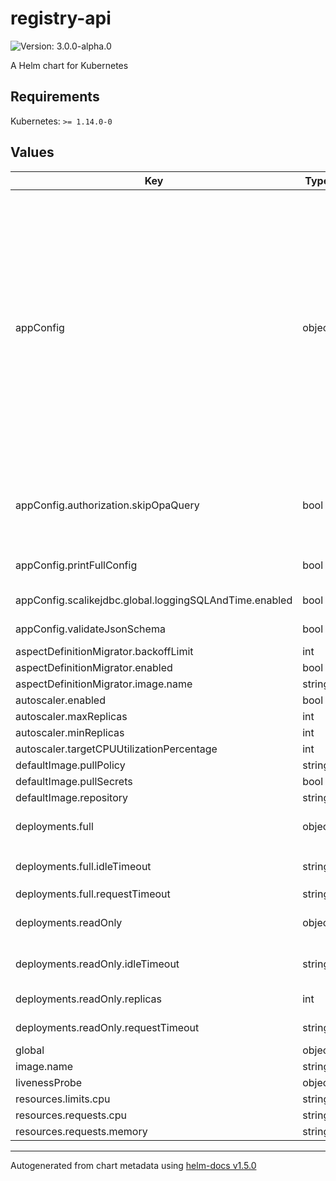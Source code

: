 # registry-api

![Version: 3.0.0-alpha.0](https://img.shields.io/badge/Version-3.0.0--alpha.0-informational?style=flat-square)

A Helm chart for Kubernetes

## Requirements

Kubernetes: `>= 1.14.0-0`

## Values

| Key | Type | Default | Description |
|-----|------|---------|-------------|
| appConfig | object | `{"authApi":{"baseUrl":"http://authorization-api"},"authorization":{"skipOpaQuery":false},"db":{"default":{"url":"jdbc:postgresql://registry-db/postgres"}},"http":{"port":6101},"printFullConfig":false,"scalikejdbc":{"global":{"loggingSQLAndTime":{"enabled":false}}},"validateJsonSchema":true}` | application config. Allow to configure any application config fields. For all available configuration fields and their default values, please refer to [application.conf](https://github.com/magda-io/magda/blob/main/magda-registry-api/src/main/resources/application.conf) This config field is available since v2.2.5 Previous versions supported config fields: `.Values.validateJsonSchema`, `.Values.db.poolInitialSize`, `.Values.db.poolMaxSize` and  `.Values.db.poolConnectionTimeoutMillis` are still supported for backward compatible reason (although deprecated). When exist, values from those obsolete config fields will override relevant fields in `.Values.appConfig`. Obsolete config fields: `.Values.logLevel`, `.Values.skipAuthorization` and `.Values.printSQlInConsole` are not supported anymore. Please config using alternative fields via `.Values.appConfig` instead. |
| appConfig.authorization.skipOpaQuery | bool | `false` | Skip asking authorization decisions from policy engine. `UnconditionalTrueDecision` will be always returned for this case Useful when running locally - DO NOT TURN ON IN PRODUCTION  |
| appConfig.printFullConfig | bool | `false` | whether print out full config data at application starting up for debug purpose only |
| appConfig.scalikejdbc.global.loggingSQLAndTime.enabled | bool | `false` | Whether print all SQL in console. For DEBUG only |
| appConfig.validateJsonSchema | bool | `true` | Whether registry api should validate incoming JSON data |
| aspectDefinitionMigrator.backoffLimit | int | `6` |  |
| aspectDefinitionMigrator.enabled | bool | `true` |  |
| aspectDefinitionMigrator.image.name | string | `"magda-migrator-registry-aspects"` |  |
| autoscaler.enabled | bool | `false` |  |
| autoscaler.maxReplicas | int | `3` |  |
| autoscaler.minReplicas | int | `1` |  |
| autoscaler.targetCPUUtilizationPercentage | int | `80` |  |
| defaultImage.pullPolicy | string | `"IfNotPresent"` |  |
| defaultImage.pullSecrets | bool | `false` |  |
| defaultImage.repository | string | `"docker.io/data61"` |  |
| deployments.full | object | `{"idleTimeout":"60s","replicas":1,"requestTimeout":"60s"}` | deployment config for full registry instance. You can also specify different `resources` config under this key. |
| deployments.full.idleTimeout | string | `"60s"` | Default idle timeout for full instance. Make sure `idleTimeout` is longer than `requestTimeout` |
| deployments.full.requestTimeout | string | `"60s"` | Default request timeout for full instance |
| deployments.readOnly | object | `{"enable":false,"idleTimeout":"60s","replicas":1,"requestTimeout":"60s"}` | deployment config for readonly registry instances. You can also specify different `resources` config under this key. |
| deployments.readOnly.idleTimeout | string | `"60s"` | Default idle timeout for readonly instance. Make sure `idleTimeout` is longer than `requestTimeout` |
| deployments.readOnly.replicas | int | `1` | no. of replicates. Its value must no lower than `minReplicas` |
| deployments.readOnly.requestTimeout | string | `"60s"` | Default request timeout for readonly instance |
| global | object | `{}` |  |
| image.name | string | `"magda-registry-api"` |  |
| livenessProbe | object | `{}` |  |
| resources.limits.cpu | string | `"750m"` |  |
| resources.requests.cpu | string | `"250m"` |  |
| resources.requests.memory | string | `"500Mi"` |  |

----------------------------------------------
Autogenerated from chart metadata using [helm-docs v1.5.0](https://github.com/norwoodj/helm-docs/releases/v1.5.0)
